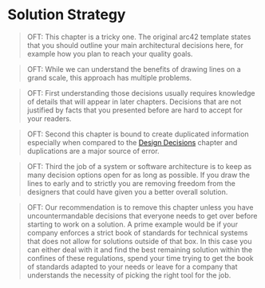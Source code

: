 <!--
  #%L
  OpenFastTrace
  %%
  Copyright (C) 2018 itsallcode.org
  %%
  This document is based on https://arc42.org by Dr. G. Starke & Dr. P. Hruschka
  with modifications and additions from itsallcode.org, licensed under CC-BY-SA 4.0
  #L%
  -->

# Solution Strategy

> OFT: This chapter is a tricky one. The original arc42 template states that you should outline your main architectural decisions here, for example how you plan to reach your quality goals.

> OFT: While we can understand the benefits of drawing lines on a grand scale, this approach has multiple problems.

> OFT: First understanding those decisions usually requires knowledge of details that will appear in later chapters. Decisions that are not justified by facts that you presented before are hard to accept for your readers.

> OFT: Second this chapter is bound to create duplicated information especially when compared to the [Design Decisions](design_decisions.md) chapter and duplications are a major source of error.

> OFT: Third the job of a system or software architecture is to keep as many decision options open for as long as possible. If you draw the lines to early and to strictly you are removing freedom from the designers that could have given you a better overall solution. 

> OFT: Our recommendation is to remove this chapter unless you have uncountermandable decisions that everyone needs to get over before starting to work on a solution. A prime example would be if your company enforces a strict book of standards for technical systems that does not allow for solutions outside of that box. In this case you can either deal with it and find the best remaining solution within the confines of these regulations, spend your time trying to get the book of standards adapted to your needs or leave for a company that understands the necessity of picking the right tool for the job.

